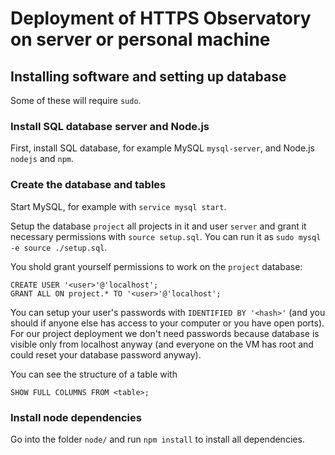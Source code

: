 # Deployment of HTTPS Observatory on server or personal machine

## Installing software and setting up database

Some of these will require `sudo`.

### Install SQL database server and Node.js

First, install SQL database, for example MySQL `mysql-server`, and Node.js `nodejs` and `npm`.

### Create the database and tables
Start MySQL, for example with `service mysql start`.

Setup the database `project` all projects in it and user `server` and grant it necessary permissions with `source setup.sql`.
You can run it as `sudo mysql -e source ./setup.sql`.

You shold grant yourself permissions to work on the `project` database:
```
CREATE USER '<user>'@'localhost';
GRANT ALL ON project.* TO '<user>'@'localhost';
```
You can setup your user's passwords with `IDENTIFIED BY '<hash>'` (and you should if anyone else has access to your computer or you have open ports). For our project deployment we don't need passwords because database is visible only from localhost anyway (and everyone on the VM has root and could reset your database password anyway).

You can see the structure of a table with
```
SHOW FULL COLUMNS FROM <table>;
```

### Install node dependencies
Go into the folder `node/` and run `npm install` to install all dependencies.
